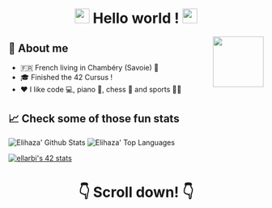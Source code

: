 <h1 align='center'> <img src="https://github.com/TheDudeThatCode/TheDudeThatCode/blob/master/Assets/Hi.gif" width="29px"> Hello world ! <img src="https://github.com/TheDudeThatCode/TheDudeThatCode/blob/master/Assets/Hi.gif" width="29px"></h1>

<img align='right' src='https://camo.githubusercontent.com/e15e75521862be103c834df436a8f9e075c945e5/68747470733a2f2f6d656469612e67697068792e636f6d2f6d656469612f6475334a336358797a686a3735494f6776412f67697068792e676966' width='100"'>


## :bust_in_silhouette: About me
* :fr: French living in Chambéry (Savoie) :sunrise_over_mountains:
* :mortar_board: Finished the 42 Cursus !
* :heart: I like code :computer:, piano :musical_keyboard:, chess :crown: and sports :ski::climbing:

## 📈 Check some of those fun stats

![Elihaza' Github Stats](https://github-readme-stats.anuraghazra1.vercel.app/api?username=elihaza&show_icons=true&include_all_commits=true&count_private=true)
![Elihaza' Top Languages](https://github-readme-stats.vercel.app/api/top-langs/?username=elihaza&langs_count=8&layout=compact)

[![ellarbi's 42 stats](https://badge42.vercel.app/api/v2/cl4edm2h6006409jst59vfme5/stats?cursusId=21&coalitionId=12)](https://github.com/JaeSeoKim/badge42)


<h1 align='center'> 👇 Scroll down! 👇 </h1>
